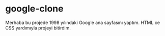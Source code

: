 # google-clone
Merhaba bu projede 1998 yılındaki Google ana sayfasını yaptım. HTML ce CSS yardımıyla projeyi bitirdim.
